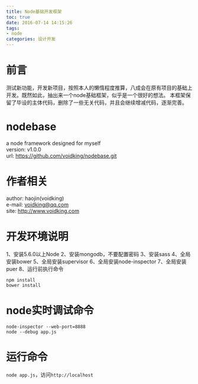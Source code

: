```yaml
---
title: Node基础开发框架
toc: true
date: 2016-07-14 14:15:26
tags:
- node
categories: 设计开发
---
```

# 前言
测试新功能，开发新项目，按照本人的懒惰程度推算，八成会在原有项目的基础上开发。既然如此，抽出来一个node基础框架，似乎是一个很好的想法。
本框架保留了毕设的主体代码，删除了一些无关代码，并且会继续增减代码，逐渐完善。

<!--more-->

# nodebase
a node framework designed for myself  
version: v1.0.0  
url: https://github.com/voidking/nodebase.git  

# 作者相关
author: haojin(voidking)  
e-mail: voidking@qq.com    
site: http://www.voidking.com   

# 开发环境说明
1、安装5.6.0以上Node 
2、安装mongodb，不要配置密码
3、安装sass
4、全局安装bower
5、全局安装supervisor
6、全局安装node-inspector
7、全局安装puer
8、运行前执行命令
```
npm install
bower install
```


# node实时调试命令
```
node-inspector --web-port=8888
node --debug app.js
```

# 运行命令
`node app.js`，访问`http://localhost`








